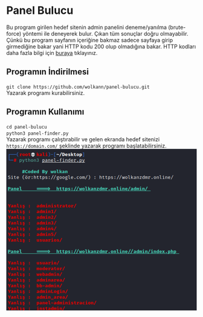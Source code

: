 # Panel Bulucu
Bu program girilen hedef sitenin admin panelini deneme/yanılma (brute-force) yöntemi ile deneyerek bulur. Çıkan tüm sonuçlar doğru olmayabilir. Çünkü bu program sayfanın içeriğine bakmaz sadece sayfaya girip girmediğine bakar yani HTTP kodu 200 olup olmadığına bakar. HTTP kodları daha fazla bilgi için <a href="https://www.restapitutorial.com/httpstatuscodes.html">buraya</a> tıklayınız.

## Programın İndirilmesi
`git clone https://github.com/wolkann/panel-bulucu.git`<br>
Yazarak programı kurabilirsiniz.

## Programın Kullanımı
`cd panel-bulucu`<br>
`python3 panel-finder.py`<br>
Yazarak programı çalıştırabilir ve gelen ekranda hedef sitenizi `https://domain.com/` şeklinde yazarak programı başlatabilirsiniz.<br>
<img src="/img/panel.png"/>
